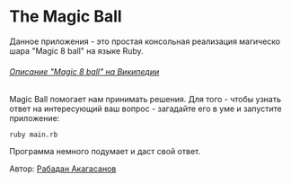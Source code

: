 # The Magic Ball

Данное приложения - это простая консольная реализация магическо шара "Magic 8 ball" на языке Ruby.
###### [Описание "Magic 8 ball" на Википедии](https://ru.wikipedia.org/wiki/Magic_8_ball)

Magic Ball помогает нам принимать решения. 
Для того - чтобы узнать ответ на интересующий ваш вопрос - 
загадайте его в уме и запустите приложение:
```
ruby main.rb
```
Программа немного подумает и даст свой ответ.

Автор: [Рабадан Акагасанов](https://github.com/rabadan)
